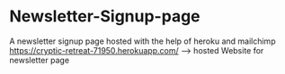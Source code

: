# Newsletter-Signup-page
A newsletter signup page hosted with the help of heroku and mailchimp
https://cryptic-retreat-71950.herokuapp.com/ --> hosted Website for newsletter page 
